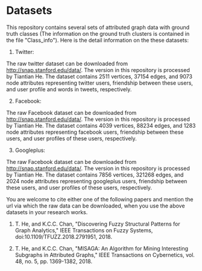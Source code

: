 # Datasets
This repository contains several sets of attributed graph data with ground truth classes (The information on the ground truth clusters is contained in the file "Class_info").
Here is the detail information on the these datasets:

1. Twitter:

The raw twitter dataset can be downloaded from http://snap.stanford.edu/data/. The version in this repository is processed by Tiantian He. The dataset contains 2511 vertices, 37154 edges, and 9073 node attributes representing twitter users, friendship between these users, and user profile and words in tweets, respectively.

2. Facebook:

The raw Facebook dataset can be downloaded from http://snap.stanford.edu/data/. The version in this repository is processed by Tiantian He. The dataset contains 4039 vertices, 88234 edges, and 1283 node attributes representing facebook users, friendship between these users, and user profiles of these users, respectively.

3. Googleplus:

The raw Facebook dataset can be downloaded from http://snap.stanford.edu/data/. The version in this repository is processed by Tiantian He. The dataset contains 7856 vertices, 321268 edges, and 2024 node attributes representing googleplus users, friendship between these users, and user profiles of these users, respectively.


You are welcome to cite either one of the following papers and mention the url via which the raw data can be downloaded, when you use the above datasets in your research works.

1.  T. He, and K.C.C. Chan, "Discovering Fuzzy Structural Patterns for Graph Analytics," IEEE Transactions on Fuzzy Systems, doi:10.1109/TFUZZ.2018.2791951, 2018.

2.  T. He, and K.C.C. Chan, "MISAGA: An Algorithm for Mining Interesting Subgraphs in Attributed Graphs," IEEE Transactions on Cybernetics, vol. 48, no. 5, pp. 1369-1382, 2018.
